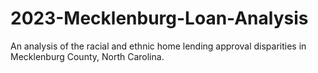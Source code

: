 # 2023-Mecklenburg-Loan-Analysis
An analysis of the racial and ethnic home lending approval disparities in Mecklenburg County, North Carolina. 
